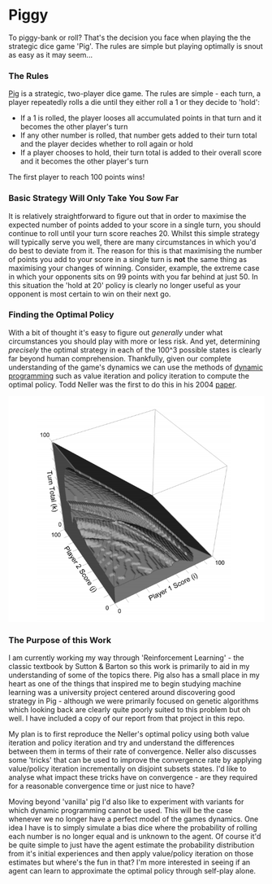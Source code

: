 # Piggy
To piggy-bank or roll? That's the decision you face when playing the the strategic dice game 'Pig'. The rules are simple but playing optimally is snout as easy as it may seem...

### The Rules

[Pig](https://en.wikipedia.org/wiki/Pig_(dice_game)) is a strategic, two-player dice game. The rules are simple - each 
turn, a player repeatedly rolls a die until they either roll a 1 or they decide to 'hold':

- If a 1 is rolled, the player looses all accumulated points in that turn and it becomes the other player's turn
- If any other number is rolled, that number gets added to their turn total and the player decides whether to roll again or hold
- If a player chooses to hold, their turn total is added to their overall score and it becomes the other player's turn

The first player to reach 100 points wins!

### Basic Strategy Will Only Take You Sow Far

It is relatively straightforward to figure out that in order to maximise the expected number of points added to your score in
a single turn, you should continue to roll until your turn score reaches 20. Whilst this simple strategy will typically serve you well,
there are many circumstances in which you'd do best to deviate from it. The reason for this is that maximising the number of 
points you add to your score in a single turn is **not** the same thing as maximising your changes of winning. Consider, 
example, the extreme case in which your opponents sits on 99 points with you far behind at just 50. In this situation the
'hold at 20' policy is clearly no longer useful as your opponent is most certain to win on their next go.

### Finding the Optimal Policy

With a bit of thought it's easy to figure out _generally_ under what circumstances you should play with more or less risk.
And yet, determining _precisely_ the optimal strategy in each of the 100^3 possible states is clearly far beyond human
comprehension. Thankfully, given our complete understanding of the game's dynamics we can use the methods of 
[dynamic programming](https://en.wikipedia.org/wiki/Dynamic_programming) such as value iteration and policy iteration
to compute the optimal policy. Todd Neller was the first to do this in his 2004 [paper](https://cupola.gettysburg.edu/cgi/viewcontent.cgi?article=1003&context=csfac).

![Alt text](nellers_optimal_policy.png?raw=true "Visualization of the optimal policy for pig from Neller's paper")

### The Purpose of this Work

I am currently working my way through 'Reinforcement Learning' - the classic textbook by Sutton & Barton so this work is
primarily to aid in my understanding of some of the topics there. Pig also has a small place in my heart as one of the 
things that inspired me to begin studying machine learning was a university project centered around discovering
good strategy in Pig - although we were primarily focused on genetic algorithms which looking back are clearly quite
poorly suited to this problem but oh well. I have included a copy of our report from that project in this repo.

My plan is to first reproduce the Neller's optimal policy using both value iteration and policy iteration and try and 
understand the differences between them in terms of their rate of convergence. Neller also discusses some 'tricks' that
can be used to improve the convergence rate by applying value/policy iteration incrementally on disjoint subsets states.
I'd like to analyse what impact these tricks have on convergence - are they required for a reasonable convergence time
or just nice to have?

Moving beyond 'vanilla' pig I'd also like to experiment with variants for which dynamic programming cannot be used. 
This will be the case whenever we no longer have a perfect model of the games dynamics. One idea I have is to simply
simulate a bias dice where the probability of rolling each number is no longer equal and is unknown to the agent. Of course
it'd be quite simple to just have the agent estimate the probability distribution from it's initial experiences and then
apply value/policy iteration on those estimates but where's the fun in that? I'm more interested in seeing if an agent
can learn to approximate the optimal policy through self-play alone.  

  



